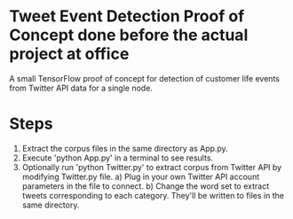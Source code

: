 # Tweet Event Detection Proof of Concept done before the actual project at office
A small TensorFlow proof of concept for detection of customer life events from Twitter API data for a single node. 

# Steps
1. Extract the corpus files in the same directory as App.py.
2. Execute 'python App.py' in a terminal to see results.
3. Optionally run 'python Twitter.py' to extract corpus from Twitter API by modifying Twitter.py file.
  a) Plug in your own Twitter API account parameters in the file to connect.
  b) Change the word set to extract tweets corresponding to each category. They'll be written to files in the same directory.
